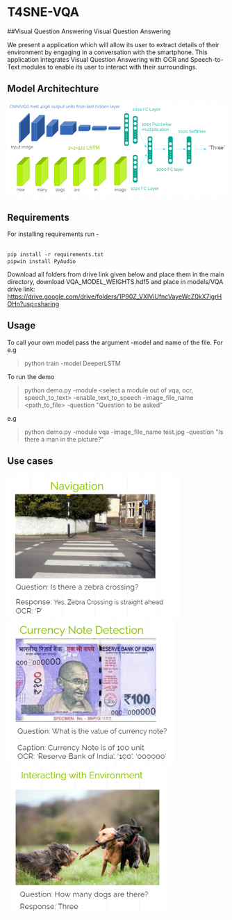 # T4SNE-VQA

##Visual Question Answering
Visual Question Answering

We present a application which will allow its user to extract details of their environment by engaging in a conversation with the smartphone. This application integrates Visual Question Answering with OCR and Speech-to-Text modules to enable its user to interact with their surroundings.



## Model Architechture

![](model%20architechture.PNG)


## Requirements

For installing requirements run - 
```

pip install -r requirements.txt
pipwin install PyAudio

```
Download all folders from drive link given below and place them in the main directory, download VQA_MODEL_WEIGHTS.hdf5 and place in models/VQA  
drive link: https://drive.google.com/drive/folders/1P90Z_VXlViUfncVayeWcZ0kX7igrHOHn?usp=sharing

## Usage
To call your own model pass the argument -model and name of the file. For e.g

> python train -model DeeperLSTM

To run the demo

> python demo.py -module <select a module out of vqa, ocr, speech_to_text> -enable_text_to_speech  <set True to get speech output> -image_file_name <path_to_file> -question "Question to be asked"

e.g 

> python demo.py -module vqa -image_file_name test.jpg -question "Is there a man in the picture?"

## Use cases

![](navigation.PNG)  
![](currency%20note%20detection.PNG)  
![](commonsense%20questions.PNG)  
